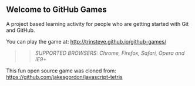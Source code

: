 ## Welcome to GitHub Games

A project based learning activity for people who are getting started with Git and GitHub.

You can play the game at: http://trjnsteve.github.io/github-games/

>> _*SUPPORTED BROWSERS*: Chrome, Firefox, Safari, Opera and IE9+_

This fun open source game was cloned from: https://github.com/jakesgordon/javascript-tetris
